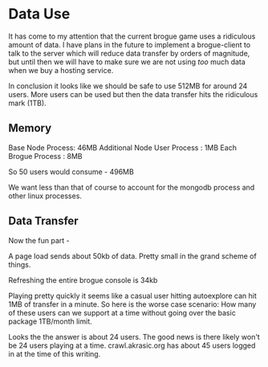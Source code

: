 Data Use
========

It has come to my attention that the current brogue game uses a ridiculous amount of data.  I have plans in the future to implement a brogue-client to talk to the server which will reduce data transfer by orders of magnitude, but until then we will have to make sure we are not using *too* much data when we buy a hosting service.

In conclusion it looks like we should be safe to use 512MB for around 24 users.  More users can be used but then the data transfer hits the ridiculous mark (1TB).

Memory
------

Base Node Process: 46MB
Additional Node User Process : 1MB
Each Brogue Process : 8MB

So 50 users would consume - 496MB

We want less than that of course to account for the mongodb process and other linux processes.

Data Transfer
-------------

Now the fun part -

A page load sends about 50kb of data.  Pretty small in the grand scheme of things.

Refreshing the entire brogue console is 34kb

Playing pretty quickly it seems like a casual user hitting autoexplore can hit 1MB of transfer in a minute.  So here is the worse case scenario: How many of these users can we support at a time without going over the basic package 1TB/month limit.

Looks the the answer is about 24 users.  The good news is there likely won't be 24 users playing at a time.  crawl.akrasic.org has about 45 users logged in at the time of this writing.

